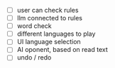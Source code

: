 - [ ] user can check rules
- [ ] llm connected to rules
- [ ] word check
- [ ] different languages to play
- [ ] UI language selection
- [ ] AI oponent, based on read text
- [ ] undo / redo
